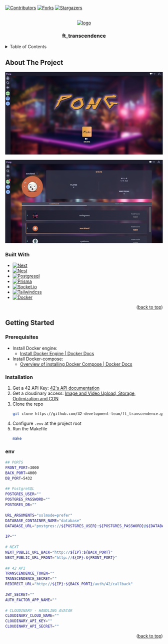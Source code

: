 <a name="readme-top"></a>

<!-- PROJECT SHIELDS -->
[![Contributors][contributors-shield]][contributors-url]
[![Forks][forks-shield]][forks-url]
[![Stargazers][stars-shield]][stars-url]

<!-- PROJECT LOGO -->
<br />
<div align="center">
<a href="https://github.com/42-development-team/ft_transcendence">
	<img src="https://static.thenounproject.com/png/397950-200.png" alt="logo" width="80" height="80">
</a>
<h3 align="center">ft_transcendence</h3>
</div>

<!-- TABLE OF CONTENTS -->
<details>
  <summary>Table of Contents</summary>
  <ol>
    <li>
      <a href="#about-the-project">About The Project</a>
      <ul>
        <li><a href="#built-with">Built With</a></li>
      </ul>
    </li>
    <li>
      <a href="#getting-started">Getting Started</a>
      <ul>
        <li><a href="#prerequisites">Prerequisites</a></li>
        <li><a href="#installation">Installation</a></li>
        <li><a href="#env">env</a></li>
      </ul>
    </li>
  </ol>
</details>

<!-- ABOUT THE PROJECT -->
## About The Project
[![ft_transcendence Screen Shot][home-screenshot]](https://github.com/42-development-team/ft_transcendence)

[![ft_transcendence profile Screen Shot][profile-screenshot]](https://github.com/42-development-team/ft_transcendence)

### Built With

* [![Next][Next.js]][Next-url]
* [![Nest][Nest.js]][Nest-url]
* [![Postgresql][Postgresql]][Postgresql-url]
* [![Prisma][Prisma]][Prisma-url]
* [![Socket.io][Socket.io]][Socket.io-url]
* [![Tailwindcss][Tailwindcss]][Tailwindcss-url]
* [![Docker][Docker]][Docker-url]

<p align="right">(<a href="#readme-top">back to top</a>)</p>

## Getting Started
### Prerequisites

* Install Docker engine: 
	* [Install Docker Engine | Docker Docs](https://docs.docker.com/engine/install/)
* Install Docker-compose: 
	* [Overview of installing Docker Compose | Docker Docs](https://docs.docker.com/compose/install/)

### Installation

1. Get a 42 API Key: [42's API documentation](https://api.intra.42.fr/apidoc)
2. Get a cloudinary access: [Image and Video Upload, Storage, Optimization and CDN](https://cloudinary.com/)
2. Clone the repo
   ```sh
   git clone https://github.com/42-development-team/ft_transcendence.git
   ```
3. Configure `.env` at the project root
4. Run the Makefile
	```sh
	make
	```


### env
```sh
## PORTS
FRONT_PORT=3000
BACK_PORT=4000
DB_PORT=5432

## PostgreSQL
POSTGRES_USER=""
POSTGRES_PASSWORD=""
POSTGRES_DB=""

URL_ARGUMENTS="sslmode=prefer"
DATABASE_CONTAINER_NAME="database"
DATABASE_URL="postgres://${POSTGRES_USER}:${POSTGRES_PASSWORD}@${DATABASE_CONTAINER_NAME}:${DB_PORT}/${POSTGRES_DB}?schema=public"

IP=""

# NEXT
NEXT_PUBLIC_URL_BACK="http://${IP}:${BACK_PORT}"
NEXT_PUBLIC_URL_FRONT="http://${IP}:${FRONT_PORT}"

## 42 API
TRANSCENDENCE_TOKEN=""
TRANSCENDENCE_SECRET=""
REDIRECT_URL="http://${IP}:${BACK_PORT}/auth/42/callback"

JWT_SECRET=""
AUTH_FACTOR_APP_NAME=""

# CLOUDINARY - HANDLING AVATAR
CLOUDINARY_CLOUD_NAME=""
CLOUDINARY_API_KEY=""
CLOUDINARY_API_SECRET=""
```

<p align="right">(<a href="#readme-top">back to top</a>)</p>


<!-- MARKDOWN LINKS & IMAGES -->
<!-- https://www.markdownguide.org/basic-syntax/#reference-style-links -->
[contributors-shield]: https://img.shields.io/github/contributors/42-development-team/ft_transcendence.svg?style=for-the-badge
[contributors-url]: https://github.com/42-development-team/ft_transcendence/graphs/contributors
[forks-shield]: https://img.shields.io/github/forks/42-development-team/ft_transcendence.svg?style=for-the-badge
[forks-url]: https://github.com/42-development-team/ft_transcendence/network/members
[stars-shield]: https://img.shields.io/github/stars/42-development-team/ft_transcendence.svg?style=for-the-badge
[stars-url]: https://github.com/42-development-team/ft_transcendence/stargazers

[home-screenshot]: screenshots/home.png
[profile-screenshot]: screenshots/profile_dark.png
[home-chat-screenshot]: screenshots/home_chat_open.png
[profile-light-screenshot]: screenshots/profile_light.png

[Next.js]: https://img.shields.io/badge/next.js-000000?style=for-the-badge&logo=nextdotjs&logoColor=white
[Next-url]: https://nextjs.org/
[Nest.js]: https://img.shields.io/badge/nestjs-%23E0234E.svg?style=for-the-badge&logo=nestjs&logoColor=white
[Nest-url]: http://nestjs.com/
[Postgresql]: https://img.shields.io/badge/postgres-%23316192.svg?style=for-the-badge&logo=postgresql&logoColor=white
[Postgresql-url]: https://www.postgresql.org/
[Prisma]: https://img.shields.io/badge/Prisma-3982CE?style=for-the-badge&logo=Prisma&logoColor=white
[Prisma-url]: https://www.prisma.io/
[Docker]: https://img.shields.io/badge/docker-%230db7ed.svg?style=for-the-badge&logo=docker&logoColor=white
[Docker-url]: https://www.docker.com/
[Tailwindcss]: https://img.shields.io/badge/tailwindcss-%2338B2AC.svg?style=for-the-badge&logo=tailwind-css&logoColor=white
[Tailwindcss-url]: https://tailwindcss.com/
[Socket.io]: https://img.shields.io/badge/Socket.io-black?style=for-the-badge&logo=socket.io&badgeColor=010101
[Socket.io-url]: https://socket.io/
